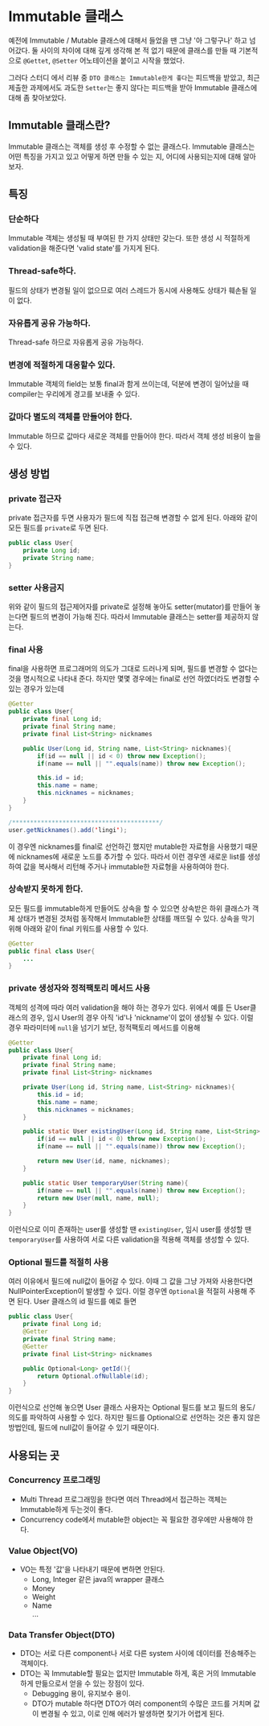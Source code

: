 # Immutable 클래스

예전에 Immutable / Mutable 클래스에 대해서 들었을 땐 그냥 '아 그렇구나' 하고 넘어갔다. 둘 사이의 차이에 대해 깊게 생각해 본 적 없기 때문에 클래스를 만들 때 기본적으로 `@Gettet`, `@Setter` 어노테이션을 붙이고 시작을 했었다. 

그러다 스터디 에서 리뷰 중 `DTO 클래스는 Immutable한게 좋다`는 피드백을 받았고, 최근 제출한 과제에서도 과도한 `Setter`는 좋지 않다는 피드백을 받아 Immutable 클래스에 대해 좀 찾아보았다.

## Immutable 클래스란?
Immutable 클래스는 객체를 생성 후 수정할 수 없는 클래스다. Immutable 클래스는 어떤 특징을 가지고 있고 어떻게 하면 만들 수 있는 지, 어디에 사용되는지에 대해 알아보자. 

## 특징
### 단순하다
Immutable 객체는 생성될 때 부여된 한 가지 상태만 갖는다. 또한 생성 시 적절하게 validation을 해준다면 'valid state'를 가지게 된다.
### Thread-safe하다.
필드의 상태가 변경될 일이 없으므로 여러 스레드가 동시에 사용해도 상태가 훼손될 일이 없다.
### 자유롭게 공유 가능하다.
Thread-safe 하므로 자유롭게 공유 가능하다.
### 변경에 적절하게 대응할수 있다.
Immutable 객체의 field는 보통 final과 함게 쓰이는데, 덕분에 변경이 일어났을 때 compiler는 우리에게 경고를 보내줄 수 있다.
### 값마다 별도의 객체를 만들어야 한다.
Immutable 하므로 값마다 새로운 객체를 만들어야 한다. 따라서 객체 생성 비용이 높을 수 있다.

## 생성 방법
### private 접근자
private 접근자를 두면 사용자가 필드에 직접 접근해 변경할 수 없게 된다.
아래와 같이 모든 필드를 `private`로 두면 된다.
```java
public class User{
    private Long id;
    private String name;
}
```
### setter 사용금지
위와 같이 필드의 접근제어자를 private로 설정해 놓아도 setter(mutator)를 만들어 놓는다면 필드의 변경이 가능해 진다. 따라서 Immutable 클래스는 setter를 제공하지 않는다.
### final 사용
final을 사용하면 프로그래머의 의도가 그대로 드러나게 되며, 필드를 변경할 수 없다는 것을 명시적으로 나타내 준다. 하지만 몇몇 경우에는 final로 선언 하였더라도 변경할 수 있는 경우가 있는데
```java
@Getter
public class User{
    private final Long id;
    private final String name;
    private final List<String> nicknames

    public User(Long id, String name, List<String> nicknames){
        if(id == null || id < 0) throw new Exception();
        if(name == null || "".equals(name)) throw new Exception();

        this.id = id;
        this.name = name;
        this.nicknames = nicknames;
    }
}

/*****************************************/
user.getNicknames().add('lingi');
```
이 경우엔 nicknames를 final로 선언하긴 했지만 mutable한 자료형을 사용했기 때문에 nicknames에 새로운 노드를 추가할 수 있다. 따라서 이런 경우엔 새로운 list를 생성하여 값을 복사해서 리턴해 주거나 immutable한 자료형을 사용하여야 한다.
### 상속받지 못하게 한다.
모든 필드를 immutable하게 만들어도 상속을 할 수 있으면 상속받은 하위 클래스가 객체 상태가 변경된 것처럼 동작해서 Immutable한 상태를 깨뜨릴 수 있다. 상속을 막기 위해 아래와 같이 final 키워드를 사용할 수 있다.
```java
@Getter
public final class User{
    ...
}
```
### private 생성자와 정적팩토리 메서드 사용
객체의 성격에 따라 여러 validation을 해야 하는 경우가 있다. 위에서 예를 든 User클래스의 경우, 임시 User의 경우 아직 'id'나 'nickname'이 없이 생성될 수 있다. 이럴 경우 파라미터에 `null`을 넘기기 보단, 정적팩토리 메서드를 이용해 
```java
@Getter
public class User{
    private final Long id;
    private final String name;
    private final List<String> nicknames

    private User(Long id, String name, List<String> nicknames){
        this.id = id;
        this.name = name;
        this.nicknames = nicknames;
    }

    public static User existingUser(Long id, String name, List<String> nicknames){
        if(id == null || id < 0) throw new Exception();
        if(name == null || "".equals(name)) throw new Exception();

        return new User(id, name, nicknames);
    }

    public static User temporaryUser(String name){
        if(name == null || "".equals(name)) throw new Exception();
        return new User(null, name, null);
    }
}
```
이런식으로 이미 존재하는 user를 생성할 땐 `existingUser`, 임시 user를 생성할 땐 `temporaryUser`를 사용하여 서로 다른 validation을 적용해 객체를 생성할 수 있다.
### Optional 필드를 적절히 사용
여러 이유에서 필드에 null값이 들어갈 수 있다. 이때 그 값을 그냥 가져와 사용한다면 NullPointerException이 발생할 수 있다. 이럴 경우엔 `Optional`을 적절히 사용해 주면 된다. User 클래스의 id 필드를 예로 들면
```java
public class User{
    private final Long id;
    @Getter
    private final String name;
    @Getter
    private final List<String> nicknames

    public Optional<Long> getId(){
        return Optional.ofNullable(id);
    }
}
```
이런식으로 선언해 놓으면 User 클래스 사용자는 Optional 필드를 보고 필드의 용도/의도를 파악하여 사용할 수 있다. 하지만 필드를 Optional으로 선언하는 것은 좋지 않은 방법인데, 필드에 null값이 들어갈 수 있기 때문이다.

## 사용되는 곳
### Concurrency 프로그래밍
* Multi Thread 프로그래밍을 한다면 여러 Thread에서 접근하는 객체는 Immutable하게 두는것이 좋다.
* Concurrency code에서 mutable한 object는 꼭 필요한 경우에만 사용해야 한다.
### Value Object(VO)
* VO는 특정 '값'을 나타내기 때문에 변하면 안된다.
    * Long, Integer 같은 java의 wrapper 클래스
    * Money
    * Weight
    * Name\
    ...
### Data Transfer Object(DTO)
* DTO는 서로 다른 component나 서로 다른 system 사이에 데이터를 전송해주는 객체이다.
* DTO는 꼭 Immutable할 필요는 없지만 Immutable 하게, 혹은 거의 Immutable하게 만듦으로서 얻을 수 있는 장점이 있다.
    * Debugging 용이, 유지보수 용이.
    * DTO가 mutable 하다면 DTO가 여러 component의 수많은 코드를 거치며 값이 변경될 수 있고, 이로 인해 에러가 발생하면 찾기가 어렵게 된다.